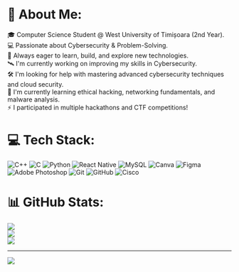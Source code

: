 # 💫 About Me:
🎓 Computer Science Student @ West University of Timișoara (2nd Year).<br>
💻 Passionate about Cybersecurity & Problem-Solving.<br>
🚀 Always eager to learn, build, and explore new technologies.<br>
🛰️ I'm currently working on improving my skills in Cybersecurity.<br>🛠️ I'm looking for help with mastering advanced cybersecurity techniques and cloud security.<br>🌱 I'm currently learning ethical hacking, networking fundamentals, and malware analysis.<br>⚡ I participated in multiple hackathons and CTF competitions!



# 💻 Tech Stack:
![C++](https://img.shields.io/badge/c++-%2300599C.svg?style=for-the-badge&logo=c%2B%2B&logoColor=white) ![C](https://img.shields.io/badge/c-%2300599C.svg?style=for-the-badge&logo=c&logoColor=white) ![Python](https://img.shields.io/badge/python-3670A0?style=for-the-badge&logo=python&logoColor=ffdd54) ![React Native](https://img.shields.io/badge/react_native-%2320232a.svg?style=for-the-badge&logo=react&logoColor=%2361DAFB) ![MySQL](https://img.shields.io/badge/mysql-4479A1.svg?style=for-the-badge&logo=mysql&logoColor=white) ![Canva](https://img.shields.io/badge/Canva-%2300C4CC.svg?style=for-the-badge&logo=Canva&logoColor=white) ![Figma](https://img.shields.io/badge/figma-%23F24E1E.svg?style=for-the-badge&logo=figma&logoColor=white) ![Adobe Photoshop](https://img.shields.io/badge/adobe%20photoshop-%2331A8FF.svg?style=for-the-badge&logo=adobe%20photoshop&logoColor=white) ![Git](https://img.shields.io/badge/git-%23F05033.svg?style=for-the-badge&logo=git&logoColor=white) ![GitHub](https://img.shields.io/badge/github-%23121011.svg?style=for-the-badge&logo=github&logoColor=white) ![Cisco](https://img.shields.io/badge/cisco-%23049fd9.svg?style=for-the-badge&logo=cisco&logoColor=black)
# 📊 GitHub Stats:
![](https://github-readme-stats.vercel.app/api?username=Trifu-Cosmin&theme=dark&hide_border=false&include_all_commits=false&count_private=false)<br/>
![](https://nirzak-streak-stats.vercel.app/?user=Trifu-Cosmin&theme=dark&hide_border=false)<br/>
![](https://github-readme-stats.vercel.app/api/top-langs/?username=Trifu-Cosmin&theme=dark&hide_border=false&include_all_commits=false&count_private=false&layout=compact)

---
[![](https://visitcount.itsvg.in/api?id=Trifu-Cosmin&icon=0&color=4)](https://visitcount.itsvg.in)

